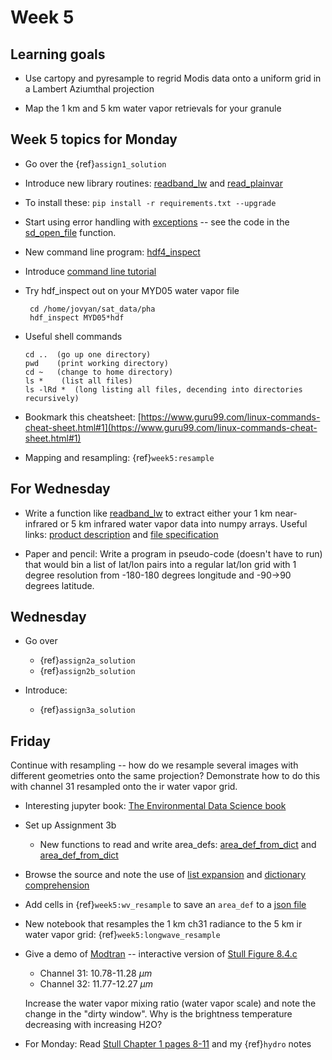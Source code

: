 # Week 5

## Learning goals

* Use cartopy and pyresample to regrid Modis data onto a uniform grid in a Lambert Aziumthal projection

* Map the 1 km and 5 km water vapor retrievals for your granule

## Week 5 topics for Monday

* Go over the {ref}`assign1_solution`

* Introduce new library routines: [readband_lw](https://phaustin.github.io/a301_web/_modules/sat_lib/modischan_read.html#readband_lw) and [read_plainvar](https://phaustin.github.io/a301_web/_modules/sat_lib/modischan_read.html#read_plainvar)

* To install these:  `pip install -r requirements.txt --upgrade`

* Start using error handling with [exceptions](https://pythonnumericalmethods.berkeley.edu/notebooks/chapter10.03-Try-Except.html) -- see the code in the [sd_open_file](https://phaustin.github.io/a301_web/_modules/sat_lib/modischan_read.html#read_plainvar) function.

* New command line program:  [hdf4_inspect](https://phaustin.github.io/a301_web/index.html)

* Introduce [command line tutorial](https://realpython.com/python-command-line-arguments/)

* Try hdf_inspect out on your MYD05 water vapor file

       cd /home/jovyan/sat_data/pha
       hdf_inspect MYD05*hdf

 * Useful shell commands

       cd ..  (go up one directory)
       pwd    (print working directory)
       cd ~   (change to home directory)
       ls *    (list all files)
       ls -lRd *  (long listing all files, decending into directories recursively)

* Bookmark this cheatsheet:  [https://www.guru99.com/linux-commands-cheat-sheet.html#1](https://www.guru99.com/linux-commands-cheat-sheet.html#1)

 * Mapping and resampling:  {ref}`week5:resample`

## For Wednesday

* Write a function like [readband_lw](https://github.com/phaustin/a301_students_eoas/blob/main/a301_libraries/sat_lib/src/sat_lib/modischan_read.py#L6) to extract either your 1 km near-infrared or 5 km infrared water vapor data into numpy arrays.  Useful links: [product description](https://ladsweb.modaps.eosdis.nasa.gov/missions-and-measurements/products/MYD05_L2) and
[file specification](https://atmosphere-imager.gsfc.nasa.gov/sites/default/files/ModAtmo/MYD05_L2.C6.CDL.fs)

* Paper and pencil:  Write a program in pseudo-code (doesn't have to run) that would bin a list of lat/lon pairs into a regular lat/lon grid with 1 degree resolution from -180-180 degrees longitude and -90->90 degrees latitude.

## Wednesday

- Go over 
  - {ref}`assign2a_solution` 
  - {ref}`assign2b_solution`
 
- Introduce:
  - {ref}`assign3a_solution`
  
## Friday

Continue with resampling -- how do we resample several images with different geometries onto
the same projection?  Demonstrate how to do this with channel 31 resampled onto the ir water vapor
grid.

- Interesting jupyter book:  [The Environmental Data Science book](https://the-environmental-ds-book.netlify.app/welcome.html)

- Set up Assignment 3b

  - New functions to read and write area_defs: [area_def_from_dict](https://phaustin.github.io/a301_web/full_listing.html#sat_lib.mapping.area_def_to_dict) and
[area_def_from_dict](https://phaustin.github.io/a301_web/full_listing.html#sat_lib.mapping.area_def_from_dict)

- Browse the source and note the use of [list expansion](https://note.nkmk.me/en/python-argument-expand/) and [dictionary comprehension](https://www.programiz.com/python-programming/dictionary-comprehension)

- Add cells in {ref}`week5:wv_resample` to save an `area_def` to a [json file](https://realpython.com/python-json/)

- New notebook that resamples the 1 km ch31 radiance to the 5 km ir water vapor grid: {ref}`week5:longwave_resample`

- Give a demo of [Modtran](http://climatemodels.uchicago.edu/modtran/) -- interactive version of 
  [Stull Figure 8.4.c](https://www.eoas.ubc.ca/books/Practical_Meteorology/prmet102/Ch08-satellite_radar-v102b.pdf)
  
  - Channel 31:  10.78-11.28 $\mu m$
  - Channel 32:  11.77-12.27 $\mu m$

  Increase the water vapor mixing ratio (water vapor scale) and note the change in the "dirty window".  Why is the brightness temperature decreasing with increasing H2O?

- For Monday: Read [Stull Chapter 1 pages 8-11](https://www.eoas.ubc.ca/books/Practical_Meteorology/prmet102/Ch01-atmos-v102b.pdf) and my   {ref}`hydro` notes

